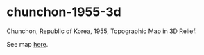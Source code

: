 # chunchon-1955-3d
Chunchon, Republic of Korea, 1955, Topographic Map in 3D Relief.

See map [here](https://jebowe3.github.io/chunchon-1955-3d/).
